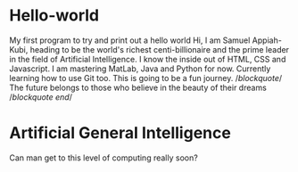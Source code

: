 # Hello-world
My first program to try and print out a hello world
Hi, I am Samuel Appiah-Kubi, heading to be the world's richest centi-billionaire and the prime leader in the field of Artificial Intelligence. I know the inside out of HTML, CSS and Javascript. I am mastering MatLab, Java and Python for now. Currently learning how to use Git too. This is going to be a fun journey. /*blockquote*/ The future belongs to those who believe in the beauty of their dreams /*blockquote end*/
# Artificial General Intelligence
Can man get to this level of computing really soon?

